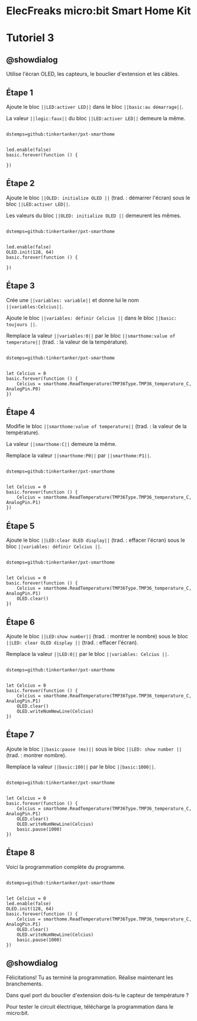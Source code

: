 # ElecFreaks micro:bit Smart Home Kit

# Tutoriel 3

## @showdialog

Utilise l'écran OLED, les capteurs, le bouclier d'extension et les câbles.

## Étape 1

Ajoute le bloc ``||LED:activer LED||`` dans le bloc ``||basic:au démarrage||``.

La valeur ``||logic:faux||`` du bloc ``||LED:activer LED||`` demeure la même.

```package

dstemps=github:tinkertanker/pxt-smarthome

```

```blocks

led.enable(false)
basic.forever(function () {
	
})

```

## Étape 2

Ajoute le bloc ``||OLED: initialize OLED ||`` (trad. : démarrer l'écran) sous le bloc ``||LED:activer LED||``.

Les valeurs du bloc ``||OLED: initialize OLED ||`` demeurent les mêmes.

```package

dstemps=github:tinkertanker/pxt-smarthome

```

```blocks

led.enable(false)
OLED.init(128, 64)
basic.forever(function () {
	
})

```

## Étape 3

Crée une ``||variables: variable||`` et donne lui le nom ``||variables:Celcius||``.

Ajoute le bloc ``||variables: définir Celcius ||`` dans le bloc ``||basic: toujours ||``.

Remplace la valeur ``||variables:0||`` par le bloc ``||smarthome:value of temperature||`` (trad. : la valeur de la température).

```package

dstemps=github:tinkertanker/pxt-smarthome

```

```blocks

let Celcius = 0
basic.forever(function () {
    Celcius = smarthome.ReadTemperature(TMP36Type.TMP36_temperature_C, AnalogPin.P0)
})

```

## Étape 4

Modifie le bloc ``||smarthome:value of temperature||`` (trad. : la valeur de la température).

La valeur ``||smarthome:C||`` demeure la même.

Remplace la valeur ``||smarthome:P0||`` par ``||smarthome:P1||``.

```package

dstemps=github:tinkertanker/pxt-smarthome

```

```blocks

let Celcius = 0
basic.forever(function () {
    Celcius = smarthome.ReadTemperature(TMP36Type.TMP36_temperature_C, AnalogPin.P1)
})

```

## Étape 5

Ajoute le bloc ``||LED:clear OLED display||`` (trad. : effacer l'écran) sous le bloc ``||variables: définir Celcius ||``.

```package

dstemps=github:tinkertanker/pxt-smarthome

```

```blocks

let Celcius = 0
basic.forever(function () {
    Celcius = smarthome.ReadTemperature(TMP36Type.TMP36_temperature_C, AnalogPin.P1)
    OLED.clear()
})

```

## Étape 6

Ajoute le bloc ``||LED:show number||`` (trad. : montrer le nombre) sous le bloc ``||LED: clear OLED display ||`` (trad. : effacer l'écran).

Remplace la valeur ``||LED:0||`` par le bloc ``||variables: Celcius ||``.

```package

dstemps=github:tinkertanker/pxt-smarthome

```

```blocks

let Celcius = 0
basic.forever(function () {
    Celcius = smarthome.ReadTemperature(TMP36Type.TMP36_temperature_C, AnalogPin.P1)
    OLED.clear()
    OLED.writeNumNewLine(Celcius)
})

```

## Étape 7

Ajoute le bloc ``||basic:pause (ms)||`` sous le bloc ``||LED: show number ||`` (trad. : montrer nombre).

Remplace la valeur ``||basic:100||`` par le bloc ``||basic:1000||``.

```package

dstemps=github:tinkertanker/pxt-smarthome

```

```blocks

let Celcius = 0
basic.forever(function () {
    Celcius = smarthome.ReadTemperature(TMP36Type.TMP36_temperature_C, AnalogPin.P1)
    OLED.clear()
    OLED.writeNumNewLine(Celcius)
    basic.pause(1000)
})

```

## Étape 8

Voici la programmation complète du programme.

```package

dstemps=github:tinkertanker/pxt-smarthome

```

```blocks

let Celcius = 0
led.enable(false)
OLED.init(128, 64)
basic.forever(function () {
    Celcius = smarthome.ReadTemperature(TMP36Type.TMP36_temperature_C, AnalogPin.P1)
    OLED.clear()
    OLED.writeNumNewLine(Celcius)
    basic.pause(1000)
})

```

## @showdialog 

Félicitations! Tu as terminé la programmation. Réalise maintenant les branchements.

Dans quel port du bouclier d'extension dois-tu le capteur de température ?

Pour tester le circuit électrique, télécharge la programmation dans le micro:bit.